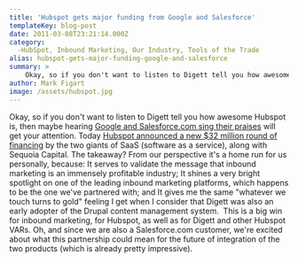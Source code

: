 ```yaml
---
title: 'Hubspot gets major funding from Google and Salesforce'
templateKey: blog-post
date: 2011-03-08T23:21:14.000Z
category: 
  -HubSpot, Inbound Marketing, Our Industry, Tools of the Trade
alias: hubspot-gets-major-funding-google-and-salesforce
summary: > 
  	Okay, so if you don't want to listen to Digett tell you how awesome Hubspot is, then maybe hearing Google and Salesforce.com sing their praises will get your attention. Today Hubspot announced a new $32 million round of financing by the two giants of SaaS (software as a service), along with Sequoia Capital.  	The takeaway? From our perspective it's a home run for us personally, because:
author: Mark Figart
image: /assets/hubspot.jpg
---
```


Okay, so if you don't want to listen to Digett tell you how awesome Hubspot is, then maybe hearing [Google and Salesforce.com sing their praises](http://onstartups.com/tabid/3339/bid/42537/Insights-On-SaaS-From-The-32-million-HubSpot-Mega-VC-Round.aspx) will get your attention. Today [Hubspot announced a new $32 million round of financing](http://www.hubspot.com/blog/bid/10491/Sequoia-Google-Ventures-and-Salesforce-com-Invest-32-Million-in-HubSpot) by the two giants of SaaS (software as a service), along with Sequoia Capital. The takeaway? From our perspective it's a home run for us personally, because: It serves to validate the message that inbound marketing is an immensely profitable industry; It shines a very bright spotlight on one of the leading inbound marketing platforms, which happens to be the one we've partnered with; and It gives me the same "whatever we touch turns to gold" feeling I get when I consider that Digett was also an early adopter of the Drupal content management system.  This is a big win for inbound marketing, for Hubspot, as well as for Digett and other Hubspot VARs. Oh, and since we are also a Salesforce.com customer, we're excited about what this partnership could mean for the future of integration of the two products (which is already pretty impressive).